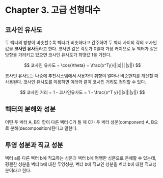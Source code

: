 # Chapter 3. 고급 선형대수 


## 코사인 유사도

두 벡터의 방향이 비슷할수록 벡터가 비슷하다고 간주하여 두 벡터 사이의 각의 코사인 값을 **코사인 유사도**라고 한다. 코사인 값은 각도가 0일때 가장 커지므로 두 벡터가 같은 방향을 가리키고 있으면 코사인 유사도가 최댓값 1을 가진다.

$$ 코사인 유사도 = \cos{\theta} = \frac{x^Ty}{||x|| ||y||} $$

코사인 유사도는 나중에 추천시스템에서 사용자의 취향이 얼마나 비슷한지를 계산할 때 사용된다. 코사인 유사도를 이용하면 아래와 같이 코사인 거리도 정의할 수 있다.

$$ 코사인 거리 = 1 - 코사인유사도 = 1 - \frac{x^T y}{||x||||y||} $$


## 벡터의 분해와 성분

어떤 두 벡터 A, B의 합이 다른 벡터 C가 될 때 C가 두 벡터 성분(component) A, B으로 분해(decomposition)된다고 말한다. 

## 투영 성분과 직교 성분

벡터 a를 다른 벡터 b에 직교하는 성분과 벡터 b에 평행한 성분으로 분해할 수 있는데, 평핸한 성분을 벡터 b에 대한 투영성분, 벡터 b에 직교인 성분을 벡터 b에 대한 직교성분이라고 한다.


